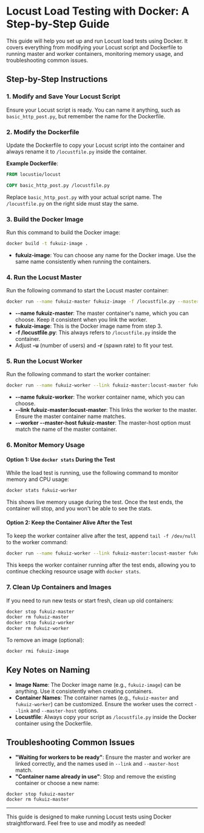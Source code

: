 # Locust Load Testing with Docker: A Step-by-Step Guide

This guide will help you set up and run Locust load tests using Docker. It covers everything from modifying your Locust script and Dockerfile to running master and worker containers, monitoring memory usage, and troubleshooting common issues.

## Step-by-Step Instructions

### 1. Modify and Save Your Locust Script
Ensure your Locust script is ready. You can name it anything, such as `basic_http_post.py`, but remember the name for the Dockerfile.

### 2. Modify the Dockerfile
Update the Dockerfile to copy your Locust script into the container and always rename it to `/locustfile.py` inside the container.

**Example Dockerfile**:
```dockerfile
FROM locustio/locust

COPY basic_http_post.py /locustfile.py
```
Replace `basic_http_post.py` with your actual script name. The `/locustfile.py` on the right side must stay the same.

### 3. Build the Docker Image
Run this command to build the Docker image:
```bash
docker build -t fukuiz-image .
```
- **fukuiz-image**: You can choose any name for the Docker image. Use the same name consistently when running the containers.

### 4. Run the Locust Master
Run the following command to start the Locust master container:
```bash
docker run --name fukuiz-master fukuiz-image -f /locustfile.py --master --headless -u 1 -r 1 --run-time 1m
```
- **--name fukuiz-master**: The master container's name, which you can choose. Keep it consistent when you link the worker.
- **fukuiz-image**: This is the Docker image name from step 3.
- **-f /locustfile.py**: This always refers to `/locustfile.py` inside the container.
- Adjust **-u** (number of users) and **-r** (spawn rate) to fit your test.

### 5. Run the Locust Worker
Run the following command to start the worker container:
```bash
docker run --name fukuiz-worker --link fukuiz-master:locust-master fukuiz-image -f /locustfile.py --worker --master-host fukuiz-master
```
- **--name fukuiz-worker**: The worker container name, which you can choose.
- **--link fukuiz-master:locust-master**: This links the worker to the master. Ensure the master container name matches.
- **--worker --master-host fukuiz-master**: The master-host option must match the name of the master container.

### 6. Monitor Memory Usage
#### Option 1: Use `docker stats` During the Test
While the load test is running, use the following command to monitor memory and CPU usage:
```bash
docker stats fukuiz-worker
```
This shows live memory usage during the test. Once the test ends, the container will stop, and you won't be able to see the stats.

#### Option 2: Keep the Container Alive After the Test
To keep the worker container alive after the test, append `tail -f /dev/null` to the worker command:
```bash
docker run --name fukuiz-worker --link fukuiz-master:locust-master fukuiz-image -f /locustfile.py --worker --master-host fukuiz-master tail -f /dev/null
```
This keeps the worker container running after the test ends, allowing you to continue checking resource usage with `docker stats`.

### 7. Clean Up Containers and Images
If you need to run new tests or start fresh, clean up old containers:
```bash
docker stop fukuiz-master
docker rm fukuiz-master
docker stop fukuiz-worker
docker rm fukuiz-worker
```
To remove an image (optional):
```bash
docker rmi fukuiz-image
```

## Key Notes on Naming
- **Image Name**: The Docker image name (e.g., `fukuiz-image`) can be anything. Use it consistently when creating containers.
- **Container Names**: The container names (e.g., `fukuiz-master` and `fukuiz-worker`) can be customized. Ensure the worker uses the correct `--link` and `--master-host` options.
- **Locustfile**: Always copy your script as `/locustfile.py` inside the Docker container using the Dockerfile.

## Troubleshooting Common Issues
- **"Waiting for workers to be ready"**: Ensure the master and worker are linked correctly, and the names used in `--link` and `--master-host` match.
- **"Container name already in use"**: Stop and remove the existing container or choose a new name:
```bash
docker stop fukuiz-master
docker rm fukuiz-master
```

---

This guide is designed to make running Locust tests using Docker straightforward. Feel free to use and modify as needed!
